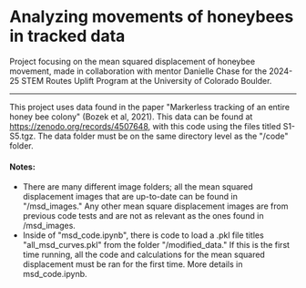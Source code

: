 # Analyzing movements of honeybees in tracked data
Project focusing on the mean squared displacement of honeybee movement, made in collaboration with mentor Danielle Chase for the 2024-25 STEM Routes Uplift Program at the University of Colorado Boulder.
***
This project uses data found in the paper "Markerless tracking of an entire honey bee colony" (Bozek et al, 2021). This data can be found at https://zenodo.org/records/4507648, with this code using the files titled S1-S5.tgz. The data folder must be on the same directory level as the "/code" folder. 

#### Notes:
- There are many different image folders; all the mean squared displacement images that are up-to-date can be found in "/msd_images." Any other mean square displacement images are from previous code tests and are not as relevant as the ones found in /msd_images. 
- Inside of "msd_code.ipynb", there is code to load a .pkl file titles "all_msd_curves.pkl" from the folder "/modified_data." If this is the first time running, all the code and calculations for the mean squared displacement must be ran for the first time. More details in msd_code.ipynb.

